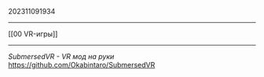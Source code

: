 202311091934
***
[[00 VR-игры]]
***
*SubmersedVR - VR мод на руки*
https://github.com/Okabintaro/SubmersedVR